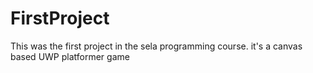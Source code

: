 # FirstProject
This was the first project in the sela programming course.
it's a canvas based UWP platformer game
